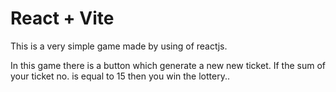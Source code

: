 # React + Vite

This is a  very simple game made by using of reactjs.

In this game there is a button which generate a new new ticket. If the sum of your ticket no. is equal to 15 then you win the lottery..
